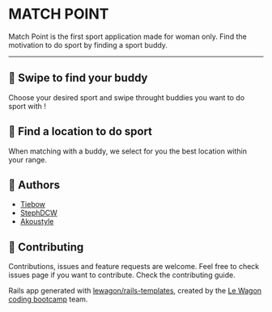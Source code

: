 MATCH POINT
=====================================================

Match Point is the first sport application made for woman only.
Find the motivation to do sport by finding a sport buddy.

--------------------------------------------------------------------------------
🤝 Swipe to find your buddy
-------------

Choose your desired sport and swipe throught buddies you want to do sport with !

🚀 Find a location to do sport
-----------------------------

When matching with a buddy, we select for you the best location within your range.

👤 Authors
-----------------------------
* [Tiebow](http://github.com/tiebow)
* [StephDCW](http://github.com/stephDCW)
* [Akoustyle](http://github.com/akoustyle)

📝 Contributing
-----------------------------

Contributions, issues and feature requests are welcome.
Feel free to check issues page if you want to contribute.
Check the contributing guide.

Rails app generated with [lewagon/rails-templates](https://github.com/lewagon/rails-templates), created by the [Le Wagon coding bootcamp](https://www.lewagon.com) team.
